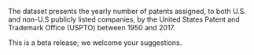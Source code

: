 The dataset presents the yearly number of patents assigned, to both U.S. and non-U.S publicly listed companies, by the United States Patent and Trademark Office (USPTO) between 1950 and 2017.

<p class="uk-text-small">This is a beta release; we welcome your suggestions.</p>
